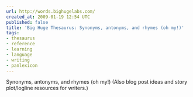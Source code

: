```yaml
---
url: http://words.bighugelabs.com/
created_at: 2009-01-19 12:54 UTC
published: false
title: 'Big Huge Thesaurus: Synonyms, antonyms, and rhymes (oh my!)'
tags:
- thesaurus
- reference
- learning
- language
- writing
- panlexicon
---
```


Synonyms, antonyms, and rhymes (oh my!)
(Also blog post ideas and story plot/logline resources for writers.)
